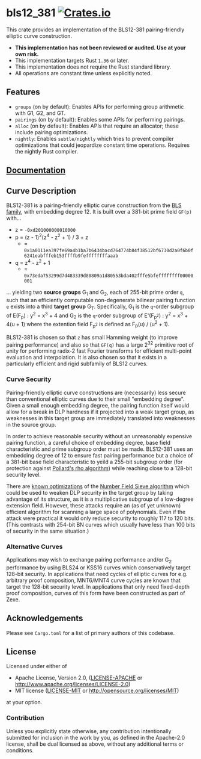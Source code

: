 # bls12_381 [![Crates.io](https://img.shields.io/crates/v/bls12_381.svg)](https://crates.io/crates/bls12_381) #

This crate provides an implementation of the BLS12-381 pairing-friendly elliptic curve construction.

* **This implementation has not been reviewed or audited. Use at your own risk.**
* This implementation targets Rust `1.36` or later.
* This implementation does not require the Rust standard library.
* All operations are constant time unless explicitly noted.

## Features

* `groups` (on by default): Enables APIs for performing group arithmetic with G1, G2, and GT.
* `pairings` (on by default): Enables some APIs for performing pairings.
* `alloc` (on by default): Enables APIs that require an allocator; these include pairing optimizations.
* `nightly`: Enables `subtle/nightly` which tries to prevent compiler optimizations that could jeopardize constant time operations. Requires the nightly Rust compiler.

## [Documentation](https://docs.rs/bls12_381)

## Curve Description

BLS12-381 is a pairing-friendly elliptic curve construction from the [BLS family](https://eprint.iacr.org/2002/088), with embedding degree 12. It is built over a 381-bit prime field `GF(p)` with...

* z = `-0xd201000000010000`
* p = (z - 1)<sup>2</sup>(z<sup>4</sup> - z<sup>2</sup> + 1) / 3 + z
	* = `0x1a0111ea397fe69a4b1ba7b6434bacd764774b84f38512bf6730d2a0f6b0f6241eabfffeb153ffffb9feffffffffaaab`
* q = z<sup>4</sup> - z<sup>2</sup> + 1
	* = `0x73eda753299d7d483339d80809a1d80553bda402fffe5bfeffffffff00000001`

... yielding two **source groups** G<sub>1</sub> and G<sub>2</sub>, each of 255-bit prime order `q`, such that an efficiently computable non-degenerate bilinear pairing function `e` exists into a third **target group** G<sub>T</sub>. Specifically, G<sub>1</sub> is the `q`-order subgroup of E(F<sub>p</sub>) : y<sup>2</sup> = x<sup>3</sup> + 4 and G<sub>2</sub> is the `q`-order subgroup of E'(F<sub>p<sup>2</sup></sub>) : y<sup>2</sup> = x<sup>3</sup> + 4(u + 1) where the extention field F<sub>p<sup>2</sup></sub> is defined as F<sub>p</sub>(u) / (u<sup>2</sup> + 1).

BLS12-381 is chosen so that `z` has small Hamming weight (to improve pairing performance) and also so that `GF(q)` has a large 2<sup>32</sup> primitive root of unity for performing radix-2 fast Fourier transforms for efficient multi-point evaluation and interpolation. It is also chosen so that it exists in a particularly efficient and rigid subfamily of BLS12 curves.

### Curve Security

Pairing-friendly elliptic curve constructions are (necessarily) less secure than conventional elliptic curves due to their small "embedding degree". Given a small enough embedding degree, the pairing function itself would allow for a break in DLP hardness if it projected into a weak target group, as weaknesses in this target group are immediately translated into weaknesses in the source group.

In order to achieve reasonable security without an unreasonably expensive pairing function, a careful choice of embedding degree, base field characteristic and prime subgroup order must be made. BLS12-381 uses an embedding degree of 12 to ensure fast pairing performance but a choice of a 381-bit base field characteristic to yeild a 255-bit subgroup order (for protection against [Pollard's rho algorithm](https://en.wikipedia.org/wiki/Pollard%27s_rho_algorithm)) while reaching close to a 128-bit security level.

There are [known optimizations](https://ellipticnews.wordpress.com/2016/05/02/kim-barbulescu-variant-of-the-number-field-sieve-to-compute-discrete-logarithms-in-finite-fields/) of the [Number Field Sieve algorithm](https://en.wikipedia.org/wiki/General_number_field_sieve) which could be used to weaken DLP security in the target group by taking advantage of its structure, as it is a multiplicative subgroup of a low-degree extension field. However, these attacks require an (as of yet unknown) efficient algorithm for scanning a large space of polynomials. Even if the attack were practical it would only reduce security to roughly 117 to 120 bits. (This contrasts with 254-bit BN curves which usually have less than 100 bits of security in the same situation.)

### Alternative Curves

Applications may wish to exchange pairing performance and/or G<sub>2</sub> performance by using BLS24 or KSS16 curves which conservatively target 128-bit security. In applications that need cycles of elliptic curves for e.g. arbitrary proof composition, MNT6/MNT4 curve cycles are known that target the 128-bit security level. In applications that only need fixed-depth proof composition, curves of this form have been constructed as part of Zexe.

## Acknowledgements

Please see `Cargo.toml` for a list of primary authors of this codebase.

## License

Licensed under either of

 * Apache License, Version 2.0, ([LICENSE-APACHE](LICENSE-APACHE) or http://www.apache.org/licenses/LICENSE-2.0)
 * MIT license ([LICENSE-MIT](LICENSE-MIT) or http://opensource.org/licenses/MIT)

at your option.

### Contribution

Unless you explicitly state otherwise, any contribution intentionally
submitted for inclusion in the work by you, as defined in the Apache-2.0
license, shall be dual licensed as above, without any additional terms or
conditions.
